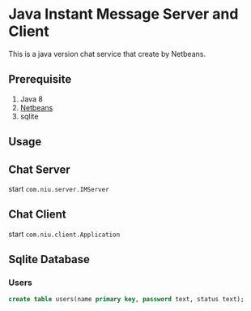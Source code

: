 # Java Instant Message Server and Client

This is a java version chat service that create by Netbeans.

## Prerequisite

1. Java 8
2. [Netbeans](https://netbeans.org/downloads/)
3. sqlite

## Usage

## Chat Server

start `com.niu.server.IMServer`


## Chat Client

start `com.niu.client.Application`

## Sqlite Database

### Users

```sql
create table users(name primary key, password text, status text);
```
